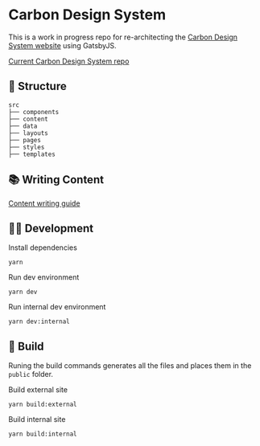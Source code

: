 # Carbon Design System

This is a work in progress repo for re-architecting the [Carbon Design System website](http://www.carbondesignsystem.com) using GatsbyJS.

[Current Carbon Design System repo](https://github.com/carbon-design-system/design-system-website)

## 📂 Structure
```
src
├── components
├── content
├── data
├── layouts
├── pages
├── styles
├── templates
```

## 📚 Writing Content 
[Content writing guide](CONTENT.MD)

## 👩‍💻 Development

Install dependencies
```
yarn
```

Run dev environment
```
yarn dev
```

Run internal dev environment
```
yarn dev:internal
``` 

## 🚀 Build

Runing the build commands generates all the files and places them in the `public` folder.

Build external site
```
yarn build:external
```

Build internal site
```
yarn build:internal
```
